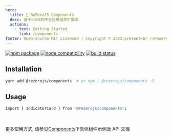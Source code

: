 ```yaml
---
hero:
  title: 🧊 ReZeroJS Components
  desc: 基于antd的中台应用组件扩展库
  actions:
    - text: Getting Started
      link: /components
footer: Open-source MIT Licensed | Copyright © 2022-present<br />Powered by [restjs](https://github.com/rezerojs)
---
```

 
 <p>
 <a href="https://npmjs.com/@rezerojs/components"><img src="https://img.shields.io/npm/v/@rezerojs/components.svg" alt="npm package"></a> <a href="https://nodejs.org/en/about/releases/"><img src="https://img.shields.io/node/v/@rezerojs/components.svg" alt="node compatibility"></a> <a href="https://github.com/rezerojs/components/actions/workflows/release.yml"><img src="https://github.com/rezerojs/components/actions/workflows/release.yml/badge.svg?branch=main" alt="build status"></a>
 </p>

## Installation

```bash
yarn add @rezerojs/components  # or npm i @rezerojs/components -S
```

## Usage

```bash
import { IndicatorCard } from '@rezerojs/components';
```

<br />

更多使用方式, 请参见[Components](/components)下具体组件示例及 API 文档
